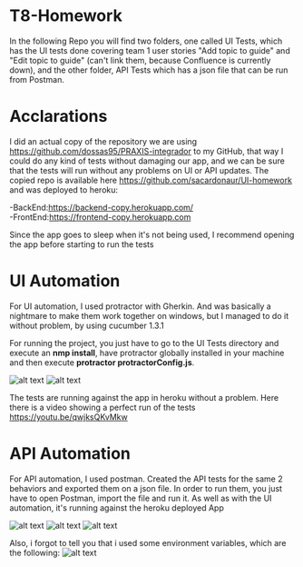 # T8-Homework

In the following Repo you will find two folders, one called UI Tests, which has the UI tests done covering team 1 user stories "Add topic to guide" and "Edit topic to guide" (can't link them, because Confluence is currently down), and the other folder, API Tests which has a json file that can be run from Postman.

# Acclarations

I did an actual copy of the repository we are using https://github.com/dossas95/PRAXIS-integrador to my GitHub, that way I could do any kind of tests without damaging our app, and we can be sure that the tests will run without any problems on UI or API updates. The copied repo is available here https://github.com/sacardonaur/UI-homework and was deployed to heroku:

  -BackEnd:https://backend-copy.herokuapp.com/  
  -FrontEnd:https://frontend-copy.herokuapp.com
  
Since the app goes to sleep when it's not being used, I recommend opening the app before starting to run the tests

# UI Automation

For UI automation, I used protractor with Gherkin. And was basically a nightmare to make them work together on windows, but I managed to do it without problem, by using cucumber 1.3.1

For running the project, you just have to go to the UI Tests directory and execute an **nmp install**, have protractor globally installed in your machine and then execute **protractor protractorConfig.js**.

![alt text](https://github.com/sacardonaur/T8-Homework/edit/master/images/nmpinstall.png)
![alt text](https://github.com/sacardonaur/T8-Homework/edit/master/images/protractorconfig.png)


The tests are running against the app in heroku without a problem. Here there is a video showing a perfect run of the tests https://youtu.be/qwjksQKvMkw

# API Automation

For API automation, I used postman. Created the API tests for the same 2 behaviors and exported them on a json file. In order to run them, you just have to open Postman, import the file and run it. As well as with the UI automation, it's running against the heroku deployed App

![alt text](https://github.com/sacardonaur/T8-Homework/edit/master/images/import.png)
![alt text](https://github.com/sacardonaur/T8-Homework/edit/master/images/run.png)
![alt text](https://github.com/sacardonaur/T8-Homework/edit/master/images/result.png)

Also, i forgot to tell you that i used some environment variables, which are the following:
![alt text](https://github.com/sacardonaur/T8-Homework/edit/master/images/environment-variables.png)






